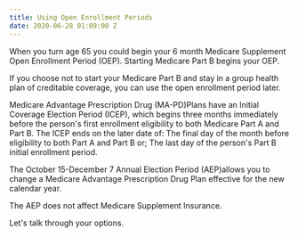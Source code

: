 ```yaml
---
title: Using Open Enrollment Periods
date: 2020-06-28 01:09:00 Z
---
```





When you turn age 65 you could begin your 6 month Medicare Supplement Open Enrollment Period (OEP). Starting Medicare Part B begins your OEP. 
  
If you choose not to start your Medicare Part B and stay in a group health plan of creditable coverage, 
you can use the open enrollment period later.  

Medicare Advantage Prescription Drug (MA-PD)Plans have an Initial Coverage Election Period (ICEP), which begins three months immediately before the person's first enrollment eligibility to both Medicare Part A and Part B. 
The ICEP ends on the later date of: The final day of the month before eligibility to both Part A and Part B or; 
The last day of the person's Part B initial enrollment period.

The October 15-December 7 Annual Election Period (AEP)allows you to change a Medicare Advantage Prescription Drug Plan effective for the new calendar year.

The AEP does not affect Medicare Supplement Insurance.   

Let's talk through your options.  



